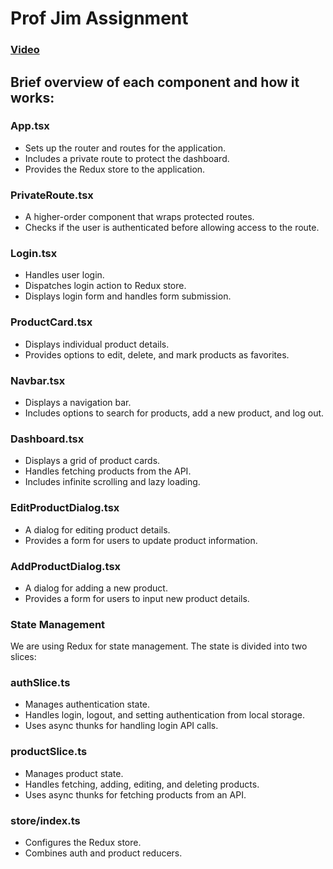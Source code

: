 # Prof Jim Assignment

### [Video](https://www.loom.com/share/f7e70e45f7424a3ca37936e681ba9ec5?sid=07d3fbd2-ab48-4d98-bb69-1aea3a9629bf) 


## Brief overview of each component and how it works:

### App.tsx
- Sets up the router and routes for the application.
- Includes a private route to protect the dashboard.
- Provides the Redux store to the application.
### PrivateRoute.tsx
- A higher-order component that wraps protected routes.
- Checks if the user is authenticated before allowing access to the route.
### Login.tsx
- Handles user login.
- Dispatches login action to Redux store.
- Displays login form and handles form submission.
### ProductCard.tsx
- Displays individual product details.
- Provides options to edit, delete, and mark products as favorites.
### Navbar.tsx
- Displays a navigation bar.
- Includes options to search for products, add a new product, and log out.
### Dashboard.tsx
- Displays a grid of product cards.
- Handles fetching products from the API.
- Includes infinite scrolling and lazy loading.
### EditProductDialog.tsx
- A dialog for editing product details.
- Provides a form for users to update product information.
### AddProductDialog.tsx
- A dialog for adding a new product.
- Provides a form for users to input new product details.
### State Management
We are using Redux for state management. The state is divided into two slices:

### authSlice.ts
- Manages authentication state.
- Handles login, logout, and setting authentication from local storage.
- Uses async thunks for handling login API calls.
### productSlice.ts
- Manages product state.
- Handles fetching, adding, editing, and deleting products.
- Uses async thunks for fetching products from an API.
### store/index.ts
- Configures the Redux store.
- Combines auth and product reducers.
